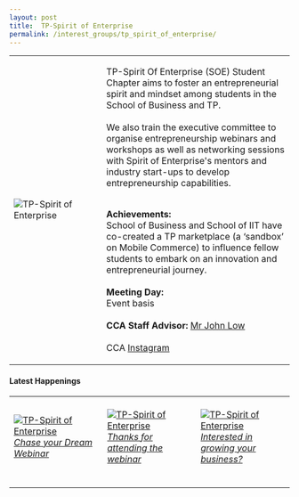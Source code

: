 ```yaml
---
layout: post
title:  TP-Spirit of Enterprise
permalink: /interest_groups/tp_spirit_of_enterprise/
---
```


<div>
    <table>
        <tr>
            <td style="width:33%"><image src="{{site.baseurl}}/images/CCA_tp_spirit_of_enterprise.jpg" style="display:block;margin-left:auto;margin-right:auto;" alt="TP-Spirit of Enterprise"></image></td>
            <td>
                <p>
                    TP-Spirit Of Enterprise (SOE) Student Chapter aims to foster an entrepreneurial spirit and mindset among students in the School of Business and TP.<br>
                    <br>
                    We also train the executive committee to organise entrepreneurship webinars and workshops as well as networking sessions with Spirit of Enterprise's mentors and industry start-ups to develop entrepreneurship capabilities.<br>
                    <br>
                </p>
                <p>
                   <b>Achievements:</b><br>
                   School of Business and School of IIT have co-created a TP marketplace (a ‘sandbox’ on Mobile Commerce) to influence fellow students to embark on an innovation and entrepreneurial journey.<br>
                    <br>
                    <b>Meeting Day:</b><br>
                    Event basis<br>
                    <br>
                    <b>CCA Staff Advisor:</b> <a href="mailto:johnlow@tp.edu.sg">Mr John Low</a><br>
                    <br>
                    CCA <a href="https://www.instagram.com/soe__tp">Instagram</a>
                </p>
            </td>
        </tr>
    </table>
</div>

#### Latest Happenings

<div>
    <table>
        <tr>
            <td style="width:33%"><br>
                <a href="https://www.instagram.com/p/CDIVTWNppAz/">
                    <image src="{{site.baseurl}}/images/CCA-tpsoe_IG.jpg" style="display:block;margin-left:auto;margin-right:auto;" alt="TP-Spirit of Enterprise">
                    <h6 style="margin-top:0%">Chase your Dream Webinar</h6>
                    </image>
                </a>
            </td>
            <td style="width:33%"><br>
                <a href="https://www.instagram.com/p/CDQDMP8laua/">
                    <image src="{{site.baseurl}}/images/CCA-tpsoe_IG2.jpg" style="display:block;margin-left:auto;margin-right:auto;" alt="TP-Spirit of Enterprise">
                    <h6 style="margin-top:0%">Thanks for attending the webinar</h6>
                    </image>
                </a>
            </td>
            <td style="width:33%"><br>
                <a href="https://www.instagram.com/p/CFRKruAl7DI/">
                    <image src="{{site.baseurl}}/images/CCA-tpsoe_IG3.jpg" style="display:block;margin-left:auto;margin-right:auto;" alt="TP-Spirit of Enterprise">
                    <h6 style="margin-top:0%">Interested in growing your business?</h6>
                    </image>
                </a>
            </td>
        </tr>
    </table>
</div>
